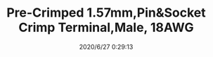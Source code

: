 ﻿---
layout: post 
title: Pre-Crimped 1.57mm,Pin&Socket Crimp Terminal,Male, 18AWG
tags: 
categories: wire-harness
overview: Pre-Crimped 1.57mm,Pin&Socket Crimp Terminal,Male, 18AWG
series: 
part_number: 02062101
thumb_img: static/202006/346-thumb-20200627083409.jpg
small_img: static/202006/346-20200627083409.jpg
date: 2020/6/27 0:29:13
---



